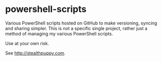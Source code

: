 # powershell-scripts
Various PowerShell scripts hosted on GitHub to make versioning, syncing and sharing simpler.
This is not a specific single project, rather just a method of managing my various PowerShell scripts.

Use at your own risk.

See http://stealthpuppy.com.
